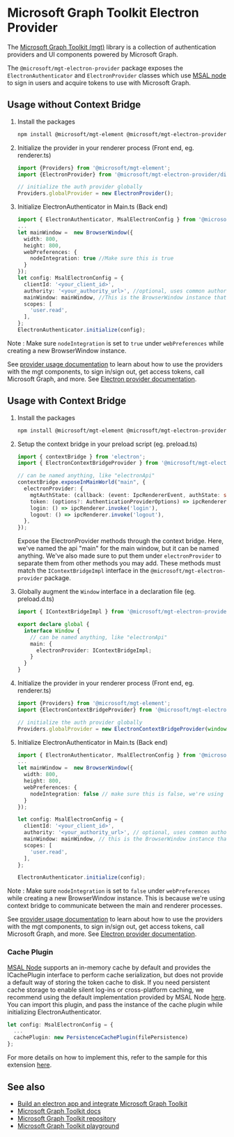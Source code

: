 # Microsoft Graph Toolkit Electron Provider
The [Microsoft Graph Toolkit (mgt)](https://aka.ms/mgt) library is a collection of authentication providers and UI components powered by Microsoft Graph. 

The `@microsoft/mgt-electron-provider` package exposes the `ElectronAuthenticator` and `ElectronProvider` classes which use [MSAL node](https://www.npmjs.com/package/@azure/msal-node) to sign in users and acquire tokens to use with Microsoft Graph.


## Usage without Context Bridge

1. Install the packages

    ```bash
    npm install @microsoft/mgt-element @microsoft/mgt-electron-provider
    ```

2. Initialize the provider in your renderer process (Front end, eg. renderer.ts)

    ```ts
    import {Providers} from '@microsoft/mgt-element';
    import {ElectronProvider} from '@microsoft/mgt-electron-provider/dist/Provider';

    // initialize the auth provider globally
    Providers.globalProvider = new ElectronProvider();
    ```

3. Initialize ElectronAuthenticator in Main.ts (Back end)

    ```ts
    import { ElectronAuthenticator, MsalElectronConfig } from '@microsoft/mgt-electron-provider/dist/Authenticator'; 
    ...
    let mainWindow =  new BrowserWindow({
      width: 800,
      height: 800,
      webPreferences: {
        nodeIntegration: true //Make sure this is true
      }
    });
    let config: MsalElectronConfig = {
      clientId: '<your_client_id>',
      authority: '<your_authority_url>', //optional, uses common authority by default
      mainWindow: mainWindow, //This is the BrowserWindow instance that requires authentication
      scopes: [
        'user.read', 
      ],
    };
    ElectronAuthenticator.initialize(config);
    ```
Note : Make sure `nodeIntegration` is set to `true` under `webPreferences` while creating a new BrowserWindow instance. 

See [provider usage documentation](https://learn.microsoft.com/graph/toolkit/providers) to learn about how to use the providers with the mgt components, to sign in/sign out, get access tokens, call Microsoft Graph, and more. See [Electron provider documentation](https://learn.microsoft.com/graph/toolkit/providers/electron).

## Usage with Context Bridge

1. Install the packages

    ```bash
    npm install @microsoft/mgt-element @microsoft/mgt-electron-provider
    ```

2. Setup the context bridge in your preload script (eg. preload.ts)

    ```ts
    import { contextBridge } from 'electron';
    import { ElectronContextBridgeProvider } from '@microsoft/mgt-electron-provider/dist/Provider';
    
    // can be named anything, like "electronApi"
    contextBridge.exposeInMainWorld("main", {
      electronProvider: {
        mgtAuthState: (callback: (event: IpcRendererEvent, authState: string) => void) => ipcRenderer.on('mgtAuthState', callback),
        token: (options?: AuthenticationProviderOptions) => ipcRenderer.invoke('token', options),
        login: () => ipcRenderer.invoke('login'),
        logout: () => ipcRenderer.invoke('logout'),
      },
    });
    ```

    Expose the ElectronProvider methods through the context bridge. Here, we've named the api "main" for the main window, but it can be named anything. We've also made sure to put them under `electronProvider` to separate them from other methods you may add. These methods must match the `IContextBridgeImpl` interface in the `@microsoft/mgt-electron-provider` package.

3. Globally augment the `Window` interface in a declaration file (eg. preload.d.ts)

    ```ts
    import { IContextBridgeImpl } from '@microsoft/mgt-electron-provider/dist/Provider';

    export declare global {
      interface Window {
        // can be named anything, like "electronApi"
        main: {
          electronProvider: IContextBridgeImpl;
        }
      }
    }
    ```

3. Initialize the provider in your renderer process (Front end, eg. renderer.ts)

    ```ts
    import {Providers} from '@microsoft/mgt-element';
    import {ElectronContextBridgeProvider} from '@microsoft/mgt-electron-provider/dist/Provider';

    // initialize the auth provider globally
    Providers.globalProvider = new ElectronContextBridgeProvider(window.main.electronProvider)
    ```

4. Initialize ElectronAuthenticator in Main.ts (Back end)

    ```ts
    import { ElectronAuthenticator, MsalElectronConfig } from '@microsoft/mgt-electron-provider/dist/Authenticator'; 
    ...
    let mainWindow =  new BrowserWindow({
      width: 800,
      height: 800,
      webPreferences: {
        nodeIntegration: false // make sure this is false, we're using context bridge
      }
    });

    let config: MsalElectronConfig = {
      clientId: '<your_client_id>',
      authority: '<your_authority_url>', // optional, uses common authority by default
      mainWindow: mainWindow, // this is the BrowserWindow instance that requires authentication
      scopes: [
        'user.read', 
      ],
    };

    ElectronAuthenticator.initialize(config);
    ```

Note : Make sure `nodeIntegration` is set to `false` under `webPreferences` while creating a new BrowserWindow instance. This is because we're using context bridge to communicate between the main and renderer processes.

See [provider usage documentation](https://learn.microsoft.com/en-us/graph/toolkit/providers/providers) to learn about how to use the providers with the mgt components, to sign in/sign out, get access tokens, call Microsoft Graph, and more. See [Electron provider documentation](https://learn.microsoft.com/graph/toolkit/providers/electron).

### Cache Plugin

[MSAL Node](https://github.com/AzureAD/microsoft-authentication-library-for-js/tree/dev/lib/msal-node) supports an in-memory cache by default and provides the ICachePlugin interface to perform cache serialization, but does not provide a default way of storing the token cache to disk. If you need persistent cache storage to enable silent log-ins or cross-platform caching, we recommend using the default implementation provided by MSAL Node [here](https://github.com/AzureAD/microsoft-authentication-library-for-js/tree/dev/extensions/msal-node-extensions). You can import this plugin, and pass the instance of the cache plugin while initializing ElectronAuthenticator.

```ts
let config: MsalElectronConfig = {
  ...
  cachePlugin: new PersistenceCachePlugin(filePersistence)
};
```
    
For more details on how to implement this, refer to the sample for this extension [here](https://github.com/AzureAD/microsoft-authentication-library-for-js/tree/dev/extensions/samples/msal-node-extensions).  
    


## See also
* [Build an electron app and integrate Microsoft Graph Toolkit](https://learn.microsoft.com/graph/toolkit/get-started/build-an-electron-app)
* [Microsoft Graph Toolkit docs](https://aka.ms/mgt-docs)
* [Microsoft Graph Toolkit repository](https://aka.ms/mgt)
* [Microsoft Graph Toolkit playground](https://mgt.dev)
  
